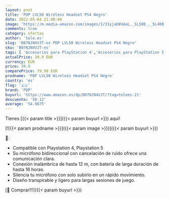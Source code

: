 ```yaml
---
layout: post
title: 'PDP LVL50 Wireless Headset PS4 Negro'
date: 2022-05-04 21:48:04
image: 'https://m.media-amazon.com/images/I/31yjaD8VAaL._SL500_._SL400_.jpg'
comments: true
category: ofertas
author: 'tole.es'
slug: 'B07NJN4VJT-es PDP LVL50 Wireless Headset PS4 Negro'
sku: 'B07NJN4VJT-es'
tags: [ 'Accesorios para PlayStation 4','Accesorios para PlayStation 5','Auriculares gaming con micrófono para PlayStation 4','Hardware y juegos para PlayStation 4','Hardware y juegos para PlayStation 5','Juegos y Accesorios para PC','Videojuegos','pdp','ps4','🇪🇸', ]
actualPrice: 39.9 EUR
currency: EUR
price: 39.9
comparePrice: 79.99 EUR
prodname: 'PDP LVL50 Wireless Headset PS4 Negro'
country: 'es'
flag: '🇪🇸'
brand: 'PDP'
buyurl: 'https://www.amazon.es/dp/B07NJN4VJT/?tag=tolees-21'
descuento: '50.12'
average: '54.9675'
---
```


Tienes [{{< param title >}}]({{< param buyurl >}}) aqui!

[![{{< param prodname >}}]({{< param image >}})]({{< param buyurl >}})

🔎:

- Compatible con Playstation 4, Playstation 5
- Su micrófono bidireccional con cancelación de ruido ofrece una comunicación clara.
- Conexión inalámbrica de hasta 12 m, con batería de larga duración de hasta 16 horas.
- Silencia tu micrófono con solo subirlo en un rápido movimiento.
- Diseño transpirable y ligero para largas sesiones de juego.

[🛒 Comprar!!!]({{< param buyurl >}})
